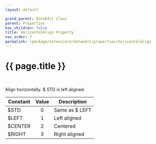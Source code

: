 ```yaml
---
layout: default

grand_parent: DateEdit Class
parent: Properties
has_children: false
title: HorizontalAlign Property
nav_order: 7
permalink: /package/extension3/dateedit/properties/horizontalalign
---
```

# {{ page.title }}
<br>

Align horizontally. $ STD is left aligned.

| Constant | Value | Description    |
|----------|:-----:|----------------|
| $STD     |   0   | Same as $ LEFT |
| $LEFT    |   1   | Left aligned   |
| $CENTER  |   2   | Centered       |
| $RIGHT   |   3   | Right aligned  |